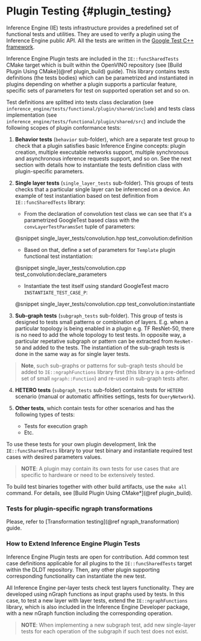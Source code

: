 # Plugin Testing {#plugin_testing}

Inference Engine (IE) tests infrastructure provides a predefined set of functional tests and utilities. They are used to verify a plugin using the Inference Engine public API.
All the tests are written in the [Google Test C++ framework](https://github.com/google/googletest).

Inference Engine Plugin tests are included in the `IE::funcSharedTests` CMake target which is built within the OpenVINO repository
(see [Build Plugin Using CMake](@ref plugin_build) guide). This library contains tests definitions (the tests bodies) which can be parametrized and instantiated in plugins depending on whether a plugin supports a particular feature, specific sets of parameters for test on supported operation set and so on.

Test definitions are splitted into tests class declaration (see `inference_engine/tests/functional/plugin/shared/include`) and tests class implementation (see `inference_engine/tests/functional/plugin/shared/src`) and include the following scopes of plugin conformance tests:

1. **Behavior tests** (`behavior` sub-folder), which are a separate test group to check that a plugin satisfies basic Inference
Engine concepts: plugin creation, multiple executable networks support, multiple synchronous and asynchronous inference requests support, and so on. See the next section with details how to instantiate the tests definition class with plugin-specific parameters.

2. **Single layer tests** (`single_layer_tests` sub-folder). This groups of tests checks that a particular single layer can be inferenced on a device. An example of test instantiation based on test definition from `IE::funcSharedTests` library:

    - From the declaration of convolution test class we can see that it's a parametrized GoogleTest based class with the `convLayerTestParamsSet` tuple of parameters:

    @snippet single_layer_tests/convolution.hpp test_convolution:definition

    - Based on that, define a set of parameters for `Template` plugin functional test instantiation:

    @snippet single_layer_tests/convolution.cpp test_convolution:declare_parameters

    - Instantiate the test itself using standard GoogleTest macro `INSTANTIATE_TEST_CASE_P`:

    @snippet single_layer_tests/convolution.cpp test_convolution:instantiate

3. **Sub-graph tests** (`subgraph_tests` sub-folder). This group of tests is designed to tests small patterns or combination of layers. E.g. when a particular topology is being enabled in a plugin e.g. TF ResNet-50, there is no need to add the whole topology to test tests. In opposite way, a particular repetative subgraph or pattern can be extracted from `ResNet-50` and added to the tests. The instantiation of the sub-graph tests is done in the same way as for single layer tests.  
> **Note**, such sub-graphs or patterns for sub-graph tests should be added to `IE::ngraphFunctions` library first (this library is a pre-defined set of small `ngraph::Function`) and re-used in sub-graph tests after.

4. **HETERO tests** (`subgraph_tests` sub-folder) contains tests for `HETERO` scenario (manual or automatic affinities settings, tests for `QueryNetwork`).

5. **Other tests**, which contain tests for other scenarios and has the following types of tests:
    - Tests for execution graph
    - Etc.

To use these tests for your own plugin development, link the `IE::funcSharedTests` library to your test binary and instantiate required test cases with desired parameters values.

> **NOTE**: A plugin may contain its own tests for use cases that are specific to hardware or need to be extensively tested.

To build test binaries together with other build artifacts, use the `make all` command. For details, see
[Build Plugin Using CMake*](@ref plugin_build).

### Tests for plugin-specific ngraph transformations

Please, refer to [Transformation testing](@ref ngraph_transformation) guide.

### How to Extend Inference Engine Plugin Tests

Inference Engine Plugin tests are open for contribution.
Add common test case definitions applicable for all plugins to the `IE::funcSharedTests` target within the DLDT repository. Then, any other plugin supporting corresponding functionality can instantiate the new test.

All Inference Engine per-layer tests check test layers functionality. They are developed using nGraph functions
as input graphs used by tests. In this case, to test a new layer with layer tests, extend
the `IE::ngraphFunctions` library, which is also included in the Inference Engine Developer package, with a new nGraph function
including the corresponding operation.

> **NOTE**: When implementing a new subgraph test, add new single-layer tests for each operation of the subgraph if such test does not exist.

